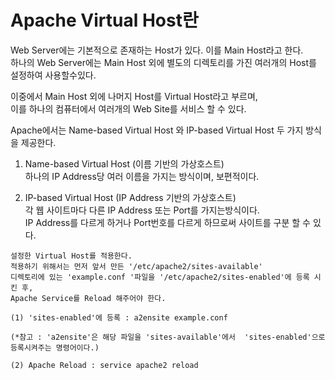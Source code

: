 # Apache Virtual Host란

Web Server에는 기본적으로 존재하는 Host가 있다. 이를 Main Host라고 한다.  
하나의 Web Server에는 Main Host 외에 별도의 디렉토리를 가진 여러개의 Host를 설정하여 사용할수있다.    

이중에서 Main Host 외에 나머지 Host를 Virtual Host라고 부르며,     
이를 하나의 컴퓨터에서 여러개의 Web Site를 서비스 할 수 있다.  

Apache에서는 Name-based Virtual Host 와 IP-based Virtual Host 두 가지 방식을 제공한다.  

1. Name-based Virtual Host (이름 기반의 가상호스트)  
하나의 IP Address당 여러 이름을 가지는 방식이며, 보편적이다.  

2. IP-based Virtual Host (IP Address 기반의 가상호스트)  
각 웹 사이트마다 다른 IP Address 또는 Port를 가지는방식이다.  
IP Address를 다르게 하거나 Port번호를 다르게 하므로써 사이트를 구분 할 수 있다.  

```
설정한 Virtual Host를 적용한다.  
적용하기 위해서는 먼저 앞서 만든 '/etc/apache2/sites-available'    
디렉토리에 있는 'example.conf '파일을 '/etc/apache2/sites-enabled'에 등록 시킨 후,  
Apache Service를 Reload 해주어야 한다.  

(1) 'sites-enabled'에 등록 : a2ensite example.conf

(*참고 : 'a2ensite'은 해당 파일을 'sites-available'에서  'sites-enabled'으로 등록시켜주는 명령어이다.)

(2) Apache Reload : service apache2 reload

```
